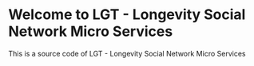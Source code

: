 # Welcome to LGT - Longevity Social Network Micro Services

This is a source code of LGT - Longevity Social Network Micro Services
